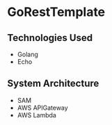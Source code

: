 # GoRestTemplate

## Technologies Used

* Golang
* Echo

## System Architecture

* SAM 
* AWS APIGateway
* AWS Lambda